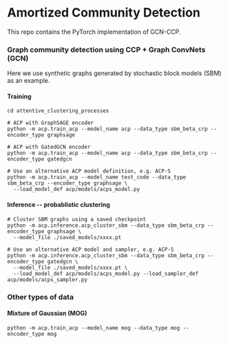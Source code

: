 # Amortized Community Detection 



This repo contains the PyTorch implementation of GCN-CCP.

<!-- a normal html comment  
- Ari Pakman*, Yueqi Wang*, Yoonho Lee, Pallab Basu, Juho Lee, Yee Whye Teh, Liam Paninski, [Attentive Clustering Processes](https://arxiv.org/abs/2010.15727), arXiv preprint 2020
- Ari Pakman, Yueqi Wang, Catalin Mitelut, JinHyung Lee, Liam Paninski, [Neural Clustering Processes](https://arxiv.org/abs/1901.00409), ICML 2020
-->

### Graph community detection using CCP + Graph ConvNets (GCN)

Here we use synthetic graphs generated by stochastic block models (SBM) as an example.
#### Training
```
cd attentive_clustering_processes

# ACP with GraphSAGE encoder
python -m acp.train_acp --model_name acp --data_type sbm_beta_crp --encoder_type graphsage

# ACP with GatedGCN encoder
python -m acp.train_acp --model_name acp --data_type sbm_beta_crp --encoder_type gatedgcn

# Use an alternative ACP model definition, e.g. ACP-S
python -m acp.train_acp --model_name test_code --data_type sbm_beta_crp --encoder_type graphsage \
  --load_model_def acp/models/acps_model.py

```

#### Inference -- probablistic clustering
```
# Cluster SBM graphs using a saved checkpoint
python -m acp.inference.acp_cluster_sbm --data_type sbm_beta_crp --encoder_type graphsage \
  --model_file ./saved_models/xxxx.pt

# Use an alternative ACP model and sampler, e.g. ACP-S
python -m acp.inference.acp_cluster_sbm --data_type sbm_beta_crp --encoder_type gatedgcn \
  --model_file ./saved_models/xxxx.pt \
  --load_model_def acp/models/acps_model.py --load_sampler_def acp/models/acps_sampler.py

```

### Other types of data

#### Mixture of Gaussian (MOG)
```
python -m acp.train_acp --model_name mog --data_type mog --encoder_type mog
```


